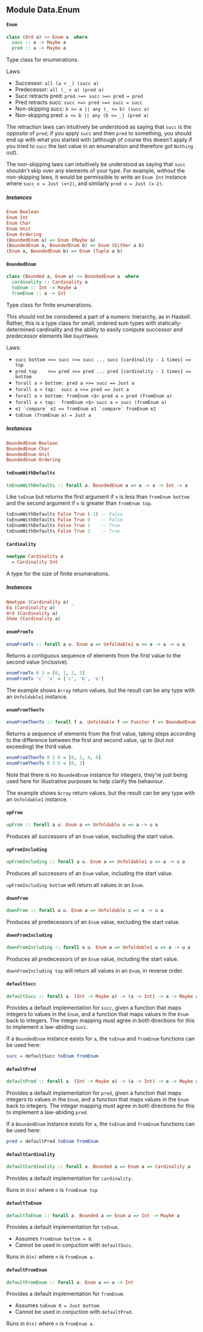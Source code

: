 ## Module Data.Enum

#### `Enum`

``` purescript
class (Ord a) <= Enum a  where
  succ :: a -> Maybe a
  pred :: a -> Maybe a
```

Type class for enumerations.

Laws:
- Successor: `all (a < _) (succ a)`
- Predecessor: `all (_ < a) (pred a)`
- Succ retracts pred: `pred >=> succ >=> pred = pred`
- Pred retracts succ: `succ >=> pred >=> succ = succ`
- Non-skipping succ: `b <= a || any (_ <= b) (succ a)`
- Non-skipping pred: `a <= b || any (b <= _) (pred a)`

The retraction laws can intuitively be understood as saying that `succ` is
the opposite of `pred`; if you apply `succ` and then `pred` to something,
you should end up with what you started with (although of course this
doesn't apply if you tried to `succ` the last value in an enumeration and
therefore got `Nothing` out).

The non-skipping laws can intuitively be understood as saying that `succ`
shouldn't skip over any elements of your type. For example, _without_ the
non-skipping laws, it would be permissible to write an `Enum Int` instance
where `succ x = Just (x+2)`, and similarly `pred x = Just (x-2)`.

##### Instances
``` purescript
Enum Boolean
Enum Int
Enum Char
Enum Unit
Enum Ordering
(BoundedEnum a) => Enum (Maybe a)
(BoundedEnum a, BoundedEnum b) => Enum (Either a b)
(Enum a, BoundedEnum b) => Enum (Tuple a b)
```

#### `BoundedEnum`

``` purescript
class (Bounded a, Enum a) <= BoundedEnum a  where
  cardinality :: Cardinality a
  toEnum :: Int -> Maybe a
  fromEnum :: a -> Int
```

Type class for finite enumerations.

This should not be considered a part of a numeric hierarchy, as in Haskell.
Rather, this is a type class for small, ordered sum types with
statically-determined cardinality and the ability to easily compute
successor and predecessor elements like `DayOfWeek`.

Laws:

- ```succ bottom >>= succ >>= succ ... succ [cardinality - 1 times] == top```
- ```pred top    >>= pred >>= pred ... pred [cardinality - 1 times] == bottom```
- ```forall a > bottom: pred a >>= succ == Just a```
- ```forall a < top:  succ a >>= pred == Just a```
- ```forall a > bottom: fromEnum <$> pred a = pred (fromEnum a)```
- ```forall a < top:  fromEnum <$> succ a = succ (fromEnum a)```
- ```e1 `compare` e2 == fromEnum e1 `compare` fromEnum e2```
- ```toEnum (fromEnum a) = Just a```

##### Instances
``` purescript
BoundedEnum Boolean
BoundedEnum Char
BoundedEnum Unit
BoundedEnum Ordering
```

#### `toEnumWithDefaults`

``` purescript
toEnumWithDefaults :: forall a. BoundedEnum a => a -> a -> Int -> a
```

Like `toEnum` but returns the first argument if `x` is less than
`fromEnum bottom` and the second argument if `x` is greater than
`fromEnum top`.

``` purescript
toEnumWithDefaults False True (-1) -- False
toEnumWithDefaults False True 0    -- False
toEnumWithDefaults False True 1    -- True
toEnumWithDefaults False True 2    -- True
```

#### `Cardinality`

``` purescript
newtype Cardinality a
  = Cardinality Int
```

A type for the size of finite enumerations.

##### Instances
``` purescript
Newtype (Cardinality a) _
Eq (Cardinality a)
Ord (Cardinality a)
Show (Cardinality a)
```

#### `enumFromTo`

``` purescript
enumFromTo :: forall a u. Enum a => Unfoldable1 u => a -> a -> u a
```

Returns a contiguous sequence of elements from the first value to the
second value (inclusive).

``` purescript
enumFromTo 0 3 = [0, 1, 2, 3]
enumFromTo 'c' 'a' = ['c', 'b', 'a']
```

The example shows `Array` return values, but the result can be any type
with an `Unfoldable1` instance.

#### `enumFromThenTo`

``` purescript
enumFromThenTo :: forall f a. Unfoldable f => Functor f => BoundedEnum a => a -> a -> a -> f a
```

Returns a sequence of elements from the first value, taking steps
according to the difference between the first and second value, up to
(but not exceeding) the third value.

``` purescript
enumFromThenTo 0 2 6 = [0, 2, 4, 6]
enumFromThenTo 0 3 5 = [0, 3]
```

Note that there is no `BoundedEnum` instance for integers, they're just
being used here for illustrative purposes to help clarify the behaviour.

The example shows `Array` return values, but the result can be any type
with an `Unfoldable1` instance.

#### `upFrom`

``` purescript
upFrom :: forall a u. Enum a => Unfoldable u => a -> u a
```

Produces all successors of an `Enum` value, excluding the start value.

#### `upFromIncluding`

``` purescript
upFromIncluding :: forall a u. Enum a => Unfoldable1 u => a -> u a
```

Produces all successors of an `Enum` value, including the start value.

`upFromIncluding bottom` will return all values in an `Enum`.

#### `downFrom`

``` purescript
downFrom :: forall a u. Enum a => Unfoldable u => a -> u a
```

Produces all predecessors of an `Enum` value, excluding the start value.

#### `downFromIncluding`

``` purescript
downFromIncluding :: forall a u. Enum a => Unfoldable1 u => a -> u a
```

Produces all predecessors of an `Enum` value, including the start value.

`downFromIncluding top` will return all values in an `Enum`, in reverse
order.

#### `defaultSucc`

``` purescript
defaultSucc :: forall a. (Int -> Maybe a) -> (a -> Int) -> a -> Maybe a
```

Provides a default implementation for `succ`, given a function that maps
integers to values in the `Enum`, and a function that maps values in the
`Enum` back to integers. The integer mapping must agree in both directions
for this to implement a law-abiding `succ`.

If a `BoundedEnum` instance exists for `a`, the `toEnum` and `fromEnum`
functions can be used here:

``` purescript
succ = defaultSucc toEnum fromEnum
```

#### `defaultPred`

``` purescript
defaultPred :: forall a. (Int -> Maybe a) -> (a -> Int) -> a -> Maybe a
```

Provides a default implementation for `pred`, given a function that maps
integers to values in the `Enum`, and a function that maps values in the
`Enum` back to integers. The integer mapping must agree in both directions
for this to implement a law-abiding `pred`.

If a `BoundedEnum` instance exists for `a`, the `toEnum` and `fromEnum`
functions can be used here:

``` purescript
pred = defaultPred toEnum fromEnum
```

#### `defaultCardinality`

``` purescript
defaultCardinality :: forall a. Bounded a => Enum a => Cardinality a
```

Provides a default implementation for `cardinality`.

Runs in `O(n)` where `n` is `fromEnum top`

#### `defaultToEnum`

``` purescript
defaultToEnum :: forall a. Bounded a => Enum a => Int -> Maybe a
```

Provides a default implementation for `toEnum`.

- Assumes `fromEnum bottom = 0`.
- Cannot be used in conjuction with `defaultSucc`.

Runs in `O(n)` where `n` is `fromEnum a`.

#### `defaultFromEnum`

``` purescript
defaultFromEnum :: forall a. Enum a => a -> Int
```

Provides a default implementation for `fromEnum`.

- Assumes `toEnum 0 = Just bottom`.
- Cannot be used in conjuction with `defaultPred`.

Runs in `O(n)` where `n` is `fromEnum a`.


